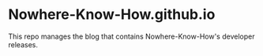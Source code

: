 # Nowhere-Know-How.github.io
This repo manages the blog that contains Nowhere-Know-How's developer releases.